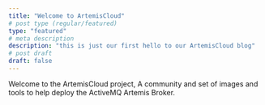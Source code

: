 ```yaml
---
title: "Welcome to ArtemisCloud"
# post type (regular/featured)
type: "featured"
# meta description
description: "this is just our first hello to our ArtemisCloud blog"
# post draft
draft: false
---
```


Welcome to the ArtemisCloud project, A community and set of images and tools to help deploy the ActiveMQ Artemis Broker.


